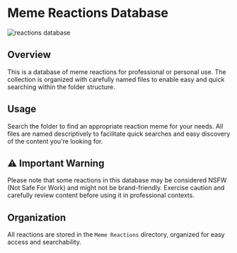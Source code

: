 # Meme Reactions Database

![reactions database](https://i.imgur.com/jDpvRnc.png)

## Overview
This is a database of meme reactions for professional or personal use. The collection is organized with carefully named files to enable easy and quick searching within the folder structure.

## Usage
Search the folder to find an appropriate reaction meme for your needs. All files are named descriptively to facilitate quick searches and easy discovery of the content you're looking for.

## ⚠️ Important Warning
Please note that some reactions in this database may be considered NSFW (Not Safe For Work) and might not be brand-friendly. Exercise caution and carefully review content before using it in professional contexts.

## Organization
All reactions are stored in the `Meme Reactions` directory, organized for easy access and searchability.

